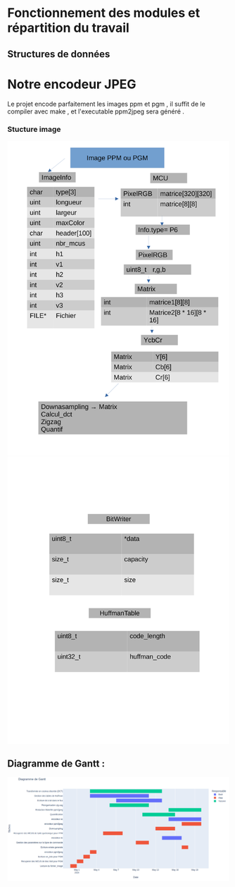 # Fonctionnement des modules et répartition du travail
## Structures de données
# Notre encodeur JPEG

Le projet encode parfaitement les images ppm et pgm , il suffit de le compiler avec make , et l'executable ppm2jpeg sera généré . 

### Stucture image

<img src="/readme/Structure_jpeg.png" width="800">

<img src="/readme/structure_jpeg2.png" width="800">

## Diagramme de Gantt :

<img src="/readme/gant.png" width="800">
